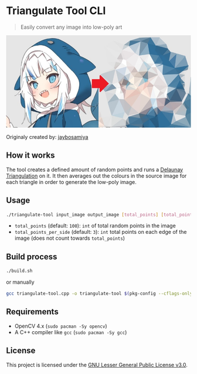 # Triangulate Tool CLI

> Easily convert any image into low-poly art

![before afger](images/gura.jpg)

Originaly created by:
[jaybosamiya](https://github.com/jaybosamiya/triangulate-tool)

## How it works

The tool creates a defined amount of random points and runs a
[Delaunay Triangulation](https://en.wikipedia.org/wiki/Delaunay_triangulation)
on it. It then averages out the colours in the source image for each triangle in
order to generate the low-poly image.

## Usage

```bash
./triangulate-tool input_image output_image [total_points] [total_points_per_side]
```

- `total_points` (default: `100`): `int` of total random points in the image
- `total_points_per_side` (default: `3`): `int` total points on each edge of the
  image (does not count towards `total_points`)

## Build process

```sh
./build.sh
```

or manually

```sh
gcc triangulate-tool.cpp -o triangulate-tool $(pkg-config --cflags-only-I opencv4) -lopencv_core -lopencv_imgcodecs -lopencv_imgproc
```

## Requirements

- OpenCV 4.x (`sudo pacman -Sy opencv`)
- A C++ compiler like `gcc` (`sudo pacman -Sy gcc`)

## License

This project is licensed under the
[GNU Lesser General Public License v3.0](https://www.gnu.org/licenses/lgpl-3.0.en.html).
